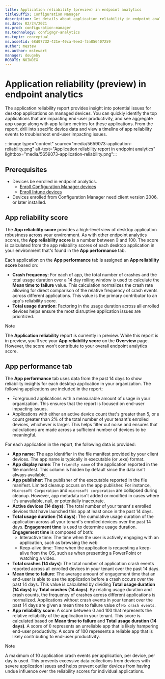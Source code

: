 ```yaml
---
title: Application reliability (preview) in endpoint analytics
titleSuffix: Configuration Manager
description: Get details about application reliability in endpoint analytics
ms.date: 02/24/2021
ms.prod: configuration-manager
ms.technology: configmgr-analytics
ms.topic: conceptual
ms.assetid: 68d07732-421e-40ca-9ee3-f5a856407259
author: mestew
ms.author: mstewart
manager: dougeby
ROBOTS: NOINDEX
---
```


# Application reliability (preview) in endpoint analytics
<!--IN5653073-->
The application reliability report provides insight into potential issues for desktop applications on managed devices. You can quickly identify the top applications that are impacting end-user productivity, and see aggregate app usage along with app failure metrics for these applications. From the report, drill into specific device data and view a timeline of app reliability events to troubleshoot end-user impacting issues.

:::image type="content" source="media/5659073-application-reliability.png" alt-text="Application reliability report in endpoint analytics" lightbox="media/5659073-application-reliability.png":::

## Prerequisites

- Devices be enrolled in endpoint analytics.
   - [Enroll Configuration Manager devices](enroll-configmgr.md)
   - [Enroll Intune devices](enroll-intune.md)
- Devices enrolled from Configuration Manager need client version 2006, or later installed.

## App reliability score

The **App reliability score** provides a high-level view of desktop application robustness across your environment. As with other endpoint analytics scores, the **App reliability score** is a number between 0 and 100. The score is calculated from the app reliability scores of each desktop application in your environment that's found in the **App performance** tab.

Each application on the **App performance** tab is assigned an **App reliability score** based on:

- **Crash frequency**: For each of app, the total number of crashes and the total usage duration over a 14 day rolling window is used to calculate the **Mean time to failure** value. This calculation normalizes the crash rate allowing for direct comparison of the relative frequency of crash events across different applications. This value is the primary contributor to an app's reliability score.
- **Total usage duration**: Factoring in the usage duration across all enrolled devices helps ensure the most disruptive application issues are prioritized.

> [!NOTE]
> The **Application reliability** report is currently in preview. While this report is in preview, you'll see your **App reliability score** on the **Overview** page. However, the score won't contribute to your overall endpoint analytics score.
## App performance tab

The **App performance** tab uses data from the past 14 days to show reliability insights for each desktop application in your organization. The following applications are included in the report:

- Foreground applications with a measurable amount of usage in your organization. This ensures that the report is focused on end-user impacting issues.
- Applications with either an active device count that's greater than 5, or a count greater than 2% of the total number of your tenant's enrolled devices, whichever is larger. This helps filter out noise and ensures that calculations are made across a sufficient number of devices to be meaningful.

For each application in the report, the following data is provided:

- **App name**: The app identifier in the file manifest provided by your client devices. The app name is typically in executable (or .exe) format.
- **App display name**: The `friendly name` of the application reported in the file manifest. This column is hidden by default since the data isn't always available.
- **App publisher**: The publisher of the executable reported in the file manifest. Limited cleanup occurs on the app publisher. For instance, `Microsoft Corporation` and `microsoft corporation` are collapsed during cleanup. However, app metadata isn't added or modified in cases where it's unavailable, null, or potentially inaccurate.
- **Active devices (14 days)**: The total number of your tenant's enrolled devices that have launched this app at least once in the past 14 days.
- **Total usage duration (14 days)**: The cumulative usage duration of the application across all your tenant's enrolled devices over the past 14 days. **Engagement time** is used to determine usage duration. **Engagement time** is composed of both:
   -  Interactive time: The time when the user is actively engaging with an application, such as browsing the web
   - Keep-alive time: Time when the application is requesting a keep-alive from the OS, such as when  presenting a PowerPoint or watching a video.
- **Total crashes (14 days)**: The total number of application crash events reported across all enrolled devices in your tenant over the past 14 days.
- **Mean time to failure**: The average amount of engagement time that an end-user is able to use the application before a crash occurs over the past 14 days. This value is calculated by dividing **Total usage duration (14 days)** by **Total crashes (14 days)**. By relating usage duration and crash counts, the frequency of crashes across different applications is normalized. Applications without crash events in your tenant over the past 14 days are given a mean time to failure value of `No crash events`.
- **App reliability score**: A score between 0 and 100 that represents the relative reliability of the application in your tenant. This score is calculated based on **Mean time to failure** and **Total usage duration (14 days)**. A score of 0 represents an unreliable app that is likely hampering end-user productivity. A score of 100 represents a reliable app that is likely contributing to end-user productivity.

> [!NOTE]
> A maximum of 10 application crash events per application, per device, per day is used. This prevents excessive data collections from devices with severe application issues and helps prevent outlier devices from having undue influence over the reliability scores for individual applications.
